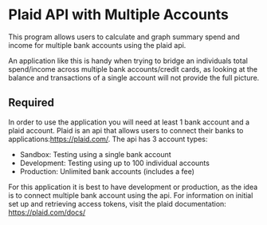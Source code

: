 # Plaid API with Multiple Accounts
This program allows users to calculate and graph summary spend and income for multiple bank accounts using the plaid api. 

An application like this is handy when trying to bridge an individuals total spend/income across multiple bank accounts/credit cards, as looking at the balance and transactions of a single account will not provide the full picture.

## Required
In order to use the application you will need at least 1 bank account and a plaid account. 
Plaid is an api that allows users to connect their banks to applications:https://plaid.com/. The api has 3 account types:
- Sandbox: Testing using a single bank account
- Development: Testing using up to 100 individual accounts
- Production: Unlimited bank accounts (includes a fee)

For this application it is best to have development or production, as the idea is to connect multiple bank account using the api. For information on initial set up and retrieving access tokens, visit the plaid documentation: https://plaid.com/docs/

